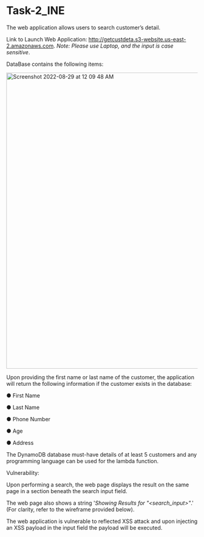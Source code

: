 # Task-2_INE

The web application allows users to search customer’s detail.

Link to Launch Web Application: http://getcustdeta.s3-website.us-east-2.amazonaws.com.
_Note: Please use Laptop, and the input is case sensitive_.

DataBase contains the following items:

<img width="777" alt="Screenshot 2022-08-29 at 12 09 48 AM" src="https://user-images.githubusercontent.com/68143657/187090195-258fe55f-8bbe-45f3-9791-85c7a7673bb9.png">


Upon providing the first name or last name of the customer, the application will return the following information if the customer exists in the database:

● First Name 

● Last Name 

● Phone Number 

● Age 

● Address

The DynamoDB database must-have details of at least 5 customers and any programming language can be used for the lambda function.

Vulnerability:

Upon performing a search, the web page displays the result on the same page in a section beneath the search input field.

The web page also shows a string '_Showing Results for "<search_input>"_.' (For clarity, refer to the wireframe provided below).

The web application is vulnerable to reflected XSS attack and upon injecting an XSS payload in the input field the payload will be executed.
